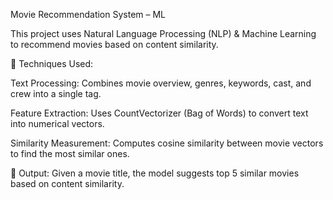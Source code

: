 Movie Recommendation System – ML

This project uses Natural Language Processing (NLP) & Machine Learning to recommend movies based on content similarity.

🔹 Techniques Used:

Text Processing: Combines movie overview, genres, keywords, cast, and crew into a single tag.

Feature Extraction: Uses CountVectorizer (Bag of Words) to convert text into numerical vectors.

Similarity Measurement: Computes cosine similarity between movie vectors to find the most similar ones.

🔹 Output:
Given a movie title, the model suggests top 5 similar movies based on content similarity.
